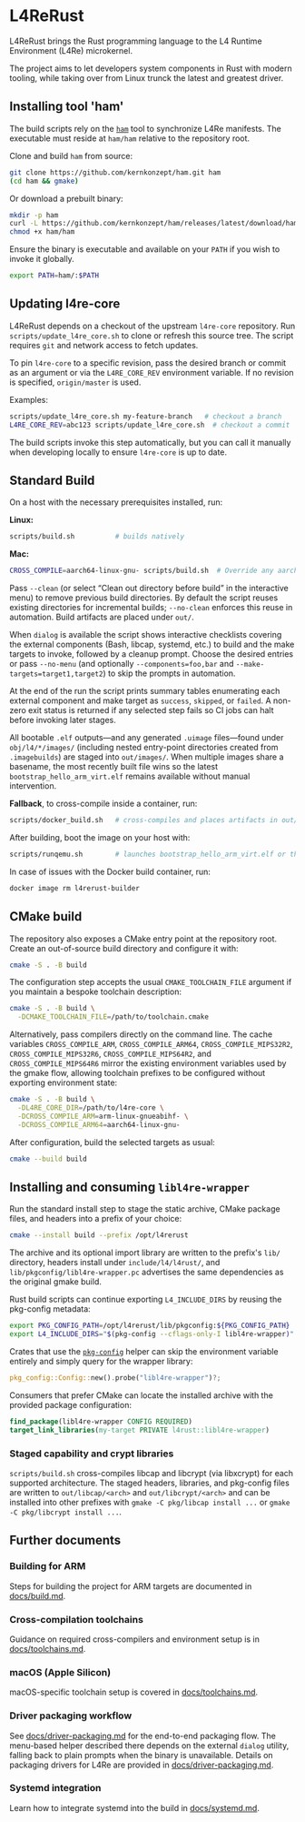 # L4ReRust

L4ReRust brings the Rust programming language to the L4 Runtime Environment (L4Re) microkernel.

The project aims to let developers system components in Rust with modern tooling, while taking over from Linux trunck the latest and greatest driver.

## Installing tool 'ham'

The build scripts rely on the [`ham`](https://github.com/kernkonzept/ham)
tool to synchronize L4Re manifests. The executable must reside at
`ham/ham` relative to the repository root.

Clone and build `ham` from source:

```bash
git clone https://github.com/kernkonzept/ham.git ham
(cd ham && gmake)
```

Or download a prebuilt binary:

```bash
mkdir -p ham
curl -L https://github.com/kernkonzept/ham/releases/latest/download/ham -o ham/ham
chmod +x ham/ham
```

Ensure the binary is executable and available on your `PATH` if you wish to
invoke it globally.

```bash
export PATH=ham/:$PATH
```

## Updating l4re-core

L4ReRust depends on a checkout of the upstream `l4re-core` repository. Run
`scripts/update_l4re_core.sh` to clone or refresh this source tree. The script
requires `git` and network access to fetch updates.

To pin `l4re-core` to a specific revision, pass the desired branch or commit as
an argument or via the `L4RE_CORE_REV` environment variable. If no revision is
specified, `origin/master` is used.

Examples:

```bash
scripts/update_l4re_core.sh my-feature-branch   # checkout a branch
L4RE_CORE_REV=abc123 scripts/update_l4re_core.sh  # checkout a commit
```

The build scripts invoke this step automatically, but you can call it manually
when developing locally to ensure `l4re-core` is up to date.

## Standard Build

On a host with the necessary prerequisites installed, run:

**Linux:**
```bash
scripts/build.sh          # builds natively
```

**Mac:**
```bash
CROSS_COMPILE=aarch64-linux-gnu- scripts/build.sh  # Override any aarch64-elf- default.
```

Pass `--clean` (or select “Clean out directory before build” in the interactive
menu) to remove previous build directories. By default the script reuses
existing directories for incremental builds; `--no-clean` enforces this reuse in
automation. Build artifacts are placed under `out/`.

When `dialog` is available the script shows interactive checklists covering the
external components (Bash, libcap, systemd, etc.) to build and the make targets
to invoke, followed by a cleanup prompt. Choose the desired entries or pass
`--no-menu` (and optionally `--components=foo,bar` and
`--make-targets=target1,target2`) to skip the prompts in automation.

At the end of the run the script prints summary tables enumerating each
external component and make target as `success`, `skipped`, or `failed`. A
non-zero exit status is returned if any selected step fails so CI jobs can halt
before invoking later stages.

All bootable `.elf` outputs—and any generated `.uimage` files—found under
`obj/l4/*/images/` (including nested entry-point directories created from
`.imagebuilds`) are staged into `out/images/`. When multiple images share a
basename, the most recently built file wins so the latest
`bootstrap_hello_arm_virt.elf` remains available without manual intervention.

**Fallback**, to cross-compile inside a container, run:

```bash
scripts/docker_build.sh   # cross-compiles and places artifacts in out/
```

After building, boot the image on your host with:

```bash
scripts/runqemu.sh        # launches bootstrap_hello_arm_virt.elf or the newest .elf image
```

In case of issues with the Docker build container, run:

```bash
docker image rm l4rerust-builder
```

## CMake build

The repository also exposes a CMake entry point at the repository root. Create
an out-of-source build directory and configure it with:

```bash
cmake -S . -B build
```

The configuration step accepts the usual `CMAKE_TOOLCHAIN_FILE` argument if you
maintain a bespoke toolchain description:

```bash
cmake -S . -B build \
  -DCMAKE_TOOLCHAIN_FILE=/path/to/toolchain.cmake
```

Alternatively, pass compilers directly on the command line. The cache variables
`CROSS_COMPILE_ARM`, `CROSS_COMPILE_ARM64`, `CROSS_COMPILE_MIPS32R2`,
`CROSS_COMPILE_MIPS32R6`, `CROSS_COMPILE_MIPS64R2`, and `CROSS_COMPILE_MIPS64R6`
mirror the existing environment variables used by the gmake flow, allowing
toolchain prefixes to be configured without exporting environment state:

```bash
cmake -S . -B build \
  -DL4RE_CORE_DIR=/path/to/l4re-core \
  -DCROSS_COMPILE_ARM=arm-linux-gnueabihf- \
  -DCROSS_COMPILE_ARM64=aarch64-linux-gnu-
```

After configuration, build the selected targets as usual:

```bash
cmake --build build
```

## Installing and consuming `libl4re-wrapper`

Run the standard install step to stage the static archive, CMake package files,
and headers into a prefix of your choice:

```bash
cmake --install build --prefix /opt/l4rerust
```

The archive and its optional import library are written to the prefix's
`lib/` directory, headers install under `include/l4/l4rust/`, and
`lib/pkgconfig/libl4re-wrapper.pc` advertises the same dependencies as the
original gmake build.

Rust build scripts can continue exporting `L4_INCLUDE_DIRS` by reusing the
pkg-config metadata:

```bash
export PKG_CONFIG_PATH=/opt/l4rerust/lib/pkgconfig:${PKG_CONFIG_PATH}
export L4_INCLUDE_DIRS="$(pkg-config --cflags-only-I libl4re-wrapper)"
```

Crates that use the [`pkg-config`](https://crates.io/crates/pkg-config)
helper can skip the environment variable entirely and simply query for the
wrapper library:

```rust
pkg_config::Config::new().probe("libl4re-wrapper")?;
```

Consumers that prefer CMake can locate the installed archive with the provided
package configuration:

```cmake
find_package(libl4re-wrapper CONFIG REQUIRED)
target_link_libraries(my-target PRIVATE l4rust::libl4re-wrapper)
```

### Staged capability and crypt libraries

`scripts/build.sh` cross-compiles libcap and libcrypt (via libxcrypt) for each
supported architecture. The staged headers, libraries, and pkg-config files are
written to `out/libcap/<arch>` and `out/libcrypt/<arch>` and can be installed
into other prefixes with `gmake -C pkg/libcap install ...` or
`gmake -C pkg/libcrypt install ...`.

## Further documents

### Building for ARM
Steps for building the project for ARM targets are documented in [docs/build.md](docs/build.md).

### Cross-compilation toolchains
Guidance on required cross-compilers and environment setup is in [docs/toolchains.md](docs/toolchains.md).

### macOS (Apple Silicon)
macOS-specific toolchain setup is covered in [docs/toolchains.md](docs/toolchains.md).

### Driver packaging workflow
See [docs/driver-packaging.md](docs/driver-packaging.md) for the end-to-end
packaging flow. The menu-based helper described there depends on the external
`dialog` utility, falling back to plain prompts when the binary is unavailable.
Details on packaging drivers for L4Re are provided in [docs/driver-packaging.md](docs/driver-packaging.md).

### Systemd integration
Learn how to integrate systemd into the build in [docs/systemd.md](docs/systemd.md).
